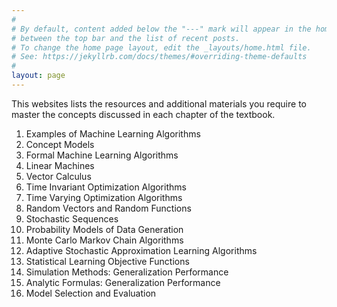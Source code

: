 ```yaml
---
#
# By default, content added below the "---" mark will appear in the home page
# between the top bar and the list of recent posts.
# To change the home page layout, edit the _layouts/home.html file.
# See: https://jekyllrb.com/docs/themes/#overriding-theme-defaults
#
layout: page
---
```


This websites lists the resources and additional materials you require to master the concepts discussed in each chapter of the textbook.

1. Examples of Machine Learning Algorithms
2. Concept Models 
3. Formal Machine Learning Algorithms 
4. Linear Machines 
5. Vector Calculus 
6. Time Invariant Optimization Algorithms
7. Time Varying Optimization Algorithms
8. Random Vectors and Random Functions
9. Stochastic Sequences 
10. Probability Models of Data Generation 
11. Monte Carlo Markov Chain Algorithms
12. Adaptive Stochastic Approximation Learning Algorithms
13. Statistical Learning Objective Functions 
14. Simulation Methods: Generalization Performance 
15. Analytic Formulas: Generalization Performance 
16. Model Selection and Evaluation
